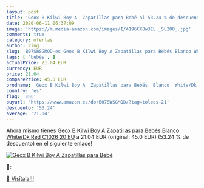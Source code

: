 ```yaml
---
layout: post
title: 'Geox B Kilwi Boy A  Zapatillas para Bebé al 53.24 % de descuento'
date: 2020-06-11 06:37:09
image: 'https://m.media-amazon.com/images/I/4196CX8w3EL._SL200_.jpg'
comments: true
category: ofertas
author: ring
slug: 'B07SWSGMQD-es Geox B Kilwi Boy A Zapatillas para Bebés Blanco White/Dk...'
tags: [ 'bebés', ]
actualPrice: 21.04 EUR
currency: EUR
price: 21.04
comparePrice: 45.0 EUR
prodname: 'Geox B Kilwi Boy A  Zapatillas para Bebés  Blanco  White/Dk Red C1026   20 EU'
country: 'es'
flag: '🇪🇸'
buyurl: 'https://www.amazon.es/dp/B07SWSGMQD/?tag=tolees-21'
descuento: '53.24'
average: '21.04'
---
```


Ahora mismo tienes [Geox B Kilwi Boy A  Zapatillas para Bebés  Blanco  White/Dk Red C1026   20 EU](https://www.amazon.es/dp/B07SWSGMQD/?tag=tolees-21) a 21.04 EUR (original: 45.0 EUR) (53.24 %  de descuento) en el siguiente enlace!

[![Geox B Kilwi Boy A  Zapatillas para Bebé](https://m.media-amazon.com/images/I/4196CX8w3EL._SL200_.jpg)](https://www.amazon.es/dp/B07SWSGMQD/?tag=tolees-21)

🔎:


[🛒 Visítala!!!](https://www.amazon.es/dp/B07SWSGMQD/?tag=tolees-21)
